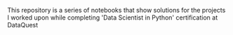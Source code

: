 This repository is a series of notebooks that show solutions for the projects I worked upon while completing 'Data Scientist in Python' certification at DataQuest
